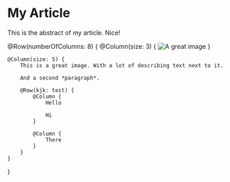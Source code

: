 # My Article

This is the abstract of my article. Nice!

@Row(numberOfColumns: 8) {
    @Column(size: 3) {
        ![A great image](figure1)
    }
    
    @Column(size: 5) {
        This is a great image. With a lot of describing text next to it.
        
        And a second *paragraph*.
        
        @Row(kjk: test) {
            @Column {
                Hello
                
                Hi
            }
            
            @Column {
                There
            }
        }
    }
}

<!-- Copyright (c) 2022 Apple Inc and the Swift Project authors. All Rights Reserved. -->
